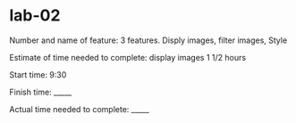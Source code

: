 # lab-02

Number and name of feature: 3 features. Disply images, filter images, Style

Estimate of time needed to complete: display images 1 1/2 hours 

Start time: 9:30

Finish time: _____

Actual time needed to complete: _____
